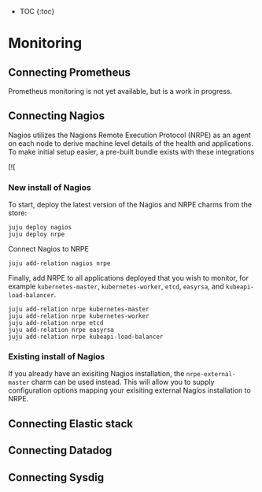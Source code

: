 * TOC
{:toc}

# Monitoring

## Connecting Prometheus

Prometheus monitoring is not yet available, but is a work in progress. 

## Connecting Nagios

Nagios utilizes the Nagions Remote Execution Protocol (NRPE) as an agent on each node to derive machine level details of the health and applications. To make initial setup easier, a pre-built bundle exists with these integrations

[![

### New install of Nagios

To start, deploy the latest version of the Nagios and NRPE charms from the store:

```
juju deploy nagios
juju deploy nrpe
```

Connect Nagios to NRPE

```
juju add-relation nagios nrpe
```

Finally, add NRPE to all applications deployed that you wish to monitor, for example `kubernetes-master`, `kubernetes-worker`, `etcd`, `easyrsa`, and `kubeapi-load-balancer`.

```
juju add-relation nrpe kubernetes-master
juju add-relation nrpe kubernetes-worker
juju add-relation nrpe etcd
juju add-relation nrpe easyrsa
juju add-relation nrpe kubeapi-load-balancer
```

### Existing install of Nagios

If you already have an exisiting Nagios installation, the `nrpe-external-master` charm can be used instead. This will allow you to supply configuration options mapping your exisiting external Nagios installation to NRPE.

## Connecting Elastic stack

## Connecting Datadog

## Connecting Sysdig
